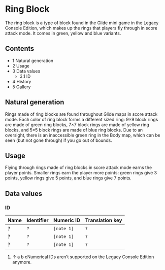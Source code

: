 # Ring Block
The ring block is a type of block found in the Glide mini game in the Legacy Console Edition, which makes up the rings that players fly through in score attack mode. It comes in green, yellow and blue variants.

## Contents
- 1 Natural generation
- 2 Usage
- 3 Data values
	- 3.1 ID
- 4 History
- 5 Gallery

## Natural generation
Rings made of ring blocks are found throughout Glide maps in score attack mode. Each color of ring block forms a different sized ring: 9×9 block rings are made of green ring blocks, 7×7 block rings are made of yellow ring blocks, and 5×5 block rings are made of blue ring blocks. Due to an oversight, there is an inaccessible green ring in the Body map, which can be seen (but not gone through) if you go out of bounds.

## Usage
Flying through rings made of ring blocks in score attack mode earns the player points. Smaller rings earn the player more points: green rings give 3 points, yellow rings give 5 points, and blue rings give 7 points.

## Data values
### ID
| Name | Identifier | Numeric ID | Translation key |
|------|------------|------------|-----------------|
| ?    | `?`        | `[note 1]` | `?`             |
| ?    | `?`        | `[note 1]` | `?`             |
| ?    | `?`        | `[note 1]` | `?`             |

1. ↑ a b cNumerical IDs aren't supported on the Legacy Console Edition anymore.

